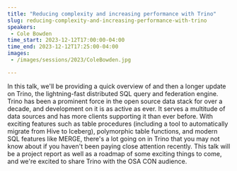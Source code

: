 ```yaml
---
title: "Reducing complexity and increasing performance with Trino"
slug: reducing-complexity-and-increasing-performance-with-trino
speakers:
 - Cole Bowden
time_start: 2023-12-12T17:00:00-04:00
time_end: 2023-12-12T17:25:00-04:00
images:
 - /images/sessions/2023/ColeBowden.jpg

---
```


In this talk, we'll be providing a quick overview of and then a longer update on Trino, the lightning-fast distributed SQL query and federation engine. Trino has been a prominent force in the open source data stack for over a decade, and development on it is as active as ever. It serves a multitude of data sources and has more clients supporting it than ever before. With exciting features such as table procedures (including a tool to automatically migrate from Hive to Iceberg), polymorphic table functions, and modern SQL features like MERGE, there's a lot going on in Trino that you may not know about if you haven't been paying close attention recently. This talk will be a project report as well as a roadmap of some exciting things to come, and we're excited to share Trino with the OSA CON audience.